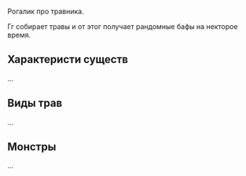 
Рогалик про травника.

Гг собирает травы и от этог получает рандомные бафы на некторое время.

## Характеристи существ

...

## Виды трав

...

## Монстры

...
